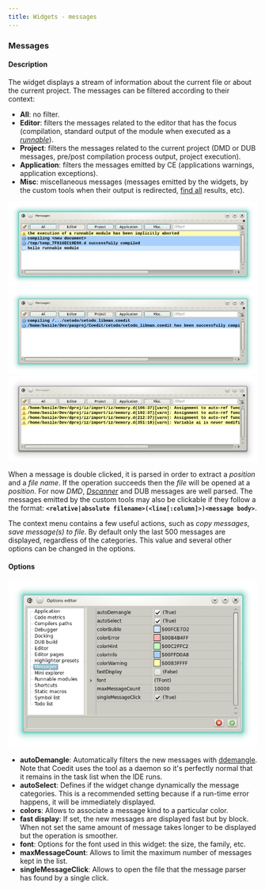 ```yaml
---
title: Widgets - messages
---
```


### Messages

#### Description

The widget displays a stream of information about the current file or about the current project.
The messages can be filtered according to their context:

- __All__: no filter.
- __Editor__: filters the messages related to the editor that has the focus (compilation, standard output of the module when executed as a [_runnable_](features_runnables)).
- __Project__: filters the messages related to the current project (DMD or DUB messages, pre/post compilation process output, project execution).
- __Application__: filters the messages emitted by CE (applications warnings, application exceptions).
- __Misc__: miscellaneous messages (messages emitted by the widgets, by the custom tools when their output is redirected, [find all](widgets_search) results, etc). 

![](img/messages1.png)
![](img/messages2.png)
![](img/messages3.png)

When a message is double clicked, it is parsed in order to extract a *position* and a *file name*.
If the operation succeeds then the *file* will be opened at a *position*.
For now *DMD*, [*Dscanner*](https://www.github.com/Hackerpilot/Dscanner) and DUB messages are well parsed.
The messages emitted by the custom tools may also be clickable if they follow a the format: **`<relative|absolute filename>(<line[:column]>)<message body>`**.

The context menu contains a few useful actions, such as *copy messages*, *save message(s) to file*.
By default only the last 500 messages are displayed, regardless of the categories. 
This value and several other options can be changed in the options.

#### Options

![](img/options_messages.png)

- **autoDemangle**: Automatically filters the new messages with [ddemangle](https://github.com/dlang/tools#d-tools). Note that Coedit uses the tool as a daemon so it's perfectly normal that it remains in the task list when the IDE runs.
- **autoSelect**: Defines if the widget change dynamically the message categories.
This is a recommended setting because if a run-time error happens, it will be immediately displayed.
- **colors**: Allows to associate a message kind to a particular color.
- **fast display**: If set, the new messages are displayed fast but by block. When not set the same amount of message takes longer to be displayed but the operation is smoother.
- **font**: Options for the font used in this widget: the size, the family, etc.
- **maxMessageCount**: Allows to limit the maximum number of messages kept in the list.
- **singleMessageClick**: Allows to open the file that the message parser has found by a single click.